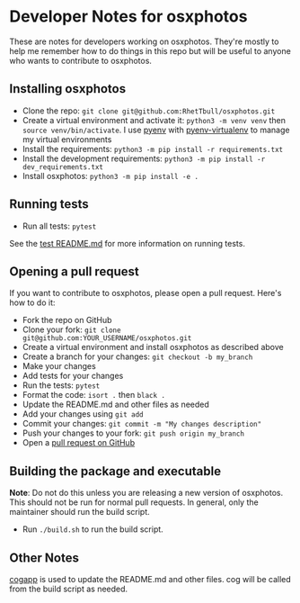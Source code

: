 # Developer Notes for osxphotos

These are notes for developers working on osxphotos. They're mostly to help me remember how to do things in this repo but will be useful to anyone who wants to contribute to osxphotos.

## Installing osxphotos

- Clone the repo: `git clone git@github.com:RhetTbull/osxphotos.git`
- Create a virtual environment and activate it: `python3 -m venv venv` then `source venv/bin/activate`.  I use [pyenv](https://github.com/pyenv/pyenv) with [pyenv-virtualenv](https://github.com/pyenv/pyenv-virtualenv) to manage my virtual environments
- Install the requirements: `python3 -m pip install -r requirements.txt`
- Install the development requirements: `python3 -m pip install -r dev_requirements.txt`
- Install osxphotos: `python3 -m pip install -e .`

## Running tests

- Run all tests: `pytest`

See the [test README.md](tests/README.md) for more information on running tests.

## Opening a pull request

If you want to contribute to osxphotos, please open a pull request. Here's how to do it:

- Fork the repo on GitHub
- Clone your fork: `git clone git@github.com:YOUR_USERNAME/osxphotos.git`
- Create a virtual environment and install osxphotos as described above
- Create a branch for your changes: `git checkout -b my_branch`
- Make your changes
- Add tests for your changes
- Run the tests: `pytest`
- Format the code: `isort .` then `black .`
- Update the README.md and other files as needed
- Add your changes using `git add`
- Commit your changes: `git commit -m "My changes description"`
- Push your changes to your fork: `git push origin my_branch`
- Open a [pull request on GitHub](https://docs.github.com/en/pull-requests/collaborating-with-pull-requests/proposing-changes-to-your-work-with-pull-requests/creating-a-pull-request)

## Building the package and executable

**Note**: Do not do this unless you are releasing a new version of osxphotos. This should not be run for normal pull requests. In general, only the maintainer should run the build script.

- Run `./build.sh` to run the build script.

## Other Notes

[cogapp](https://nedbatchelder.com/code/cog/index.html) is used to update the README.md and other files. cog will be called from the build script as needed.
